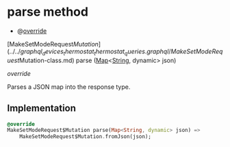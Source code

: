 


# parse method







- @[override](https://api.flutter.dev/flutter/dart-core/override-constant.html)

[MakeSetModeRequest$Mutation](../../graphql_devices_thermostat_thermostat_queries.graphql/MakeSetModeRequest$Mutation-class.md) parse
([Map](https://api.flutter.dev/flutter/dart-core/Map-class.html)&lt;[String](https://api.flutter.dev/flutter/dart-core/String-class.html), dynamic> json)

_override_



<p>Parses a JSON map into the response type.</p>



## Implementation

```dart
@override
MakeSetModeRequest$Mutation parse(Map<String, dynamic> json) =>
    MakeSetModeRequest$Mutation.fromJson(json);
```








